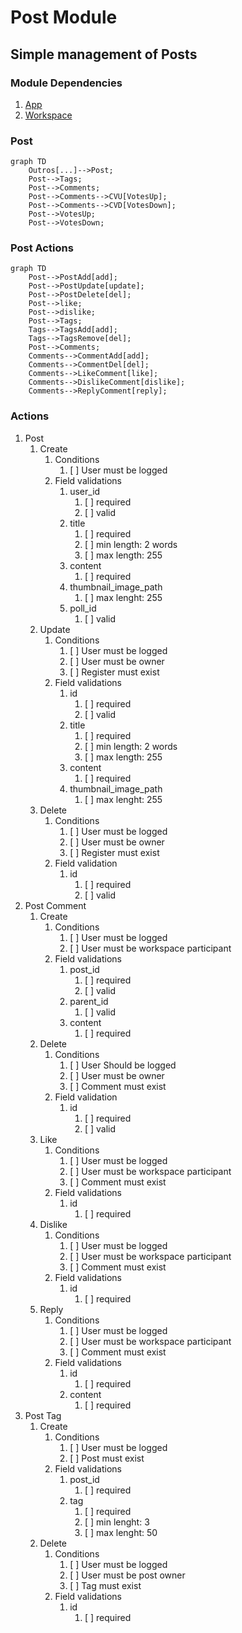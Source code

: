 # Post Module
## Simple management of Posts

### Module Dependencies

1. [App](https://github.com/DviDev/app-module)
2. [Workspace](https://github.com/DviDev/workspace-module)

### Post

```mermaid
graph TD
    Outros[...]-->Post;
    Post-->Tags;
    Post-->Comments;
    Post-->Comments-->CVU[VotesUp];
    Post-->Comments-->CVD[VotesDown];
    Post-->VotesUp;
    Post-->VotesDown;
```

### Post Actions
```mermaid
graph TD
    Post-->PostAdd[add];
    Post-->PostUpdate[update];
    Post-->PostDelete[del];
    Post-->like;
    Post-->dislike;
    Post-->Tags;
    Tags-->TagsAdd[add];
    Tags-->TagsRemove[del];
    Post-->Comments;
    Comments-->CommentAdd[add];
    Comments-->CommentDel[del];
    Comments-->LikeComment[like];
    Comments-->DislikeComment[dislike];
    Comments-->ReplyComment[reply];
```
### Actions
1. Post
   1. Create
      1. Conditions
         1. [ ] User must be logged
      2. Field validations
         1. user_id
            1. [ ] required
            2. [ ] valid
         2. title
            1. [ ] required
            2. [ ] min length: 2 words
            3. [ ] max length: 255
         3. content
            1. [ ] required
         4. thumbnail_image_path
            1. [ ] max lenght: 255
         5. poll_id
            1. [ ] valid
   2. Update
      1. Conditions
         1. [ ] User must be logged
         2. [ ] User must be owner
         2. [ ] Register must exist
      2. Field validations
         1. id
            1. [ ] required
            2. [ ] valid
         2. title
             1. [ ] required
             2. [ ] min length: 2 words
             3. [ ] max length: 255
         3. content
             1. [ ] required
         4. thumbnail_image_path
             1. [ ] max lenght: 255
   3. Delete
      1. Conditions
         1. [ ] User must be logged
         2. [ ] User must be owner
         2. [ ] Register must exist
      2. Field validation
         1. id
            1. [ ] required
            2. [ ] valid
2. Post Comment
   1. Create
      1. Conditions
         1. [ ] User must be logged
         2. [ ] User must be workspace participant
      2. Field validations
         1. post_id
            1. [ ] required
            2. [ ] valid
         2. parent_id
            1. [ ] valid
         3. content
            1. [ ] required
   2. Delete
      1. Conditions
         1. [ ] User Should be logged
         2. [ ] User must be owner
         3. [ ] Comment must exist
      2. Field validation
         1. id
            1. [ ] required
            2. [ ] valid
   3. Like
      1. Conditions
         1. [ ] User must be logged
         2. [ ] User must be workspace participant
         3. [ ] Comment must exist
      2. Field validations
         1. id
            1. [ ] required
   4. Dislike
      1. Conditions
         1. [ ] User must be logged
         2. [ ] User must be workspace participant
         3. [ ] Comment must exist
      2. Field validations
          1. id
              1. [ ] required
   5. Reply
      1. Conditions
         1. [ ] User must be logged
         2. [ ] User must be workspace participant
         3. [ ] Comment must exist
      2. Field validations
         1. id
            1. [ ] required
         2. content
            1. [ ] required 
3. Post Tag
   1. Create
      1. Conditions
         1. [ ] User must be logged
         3. [ ] Post must exist
      2. Field validations
         1. post_id
            1. [ ] required
         2. tag
            1. [ ] required
            2. [ ] min lenght: 3
            3. [ ] max lenght: 50
   2. Delete
      1. Conditions
         1. [ ] User must be logged
         2. [ ] User must be post owner
         3. [ ] Tag must exist
      2. Field validations
         1. id
            1. [ ] required
